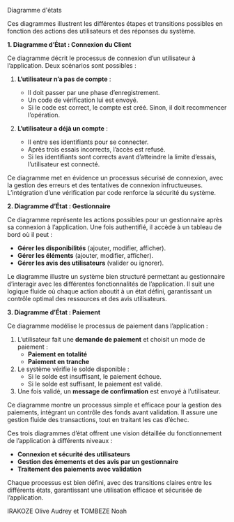 Diagramme d'états 

Ces diagrammes illustrent les différentes étapes et transitions possibles en fonction des actions des utilisateurs et des réponses du système.  

**1. Diagramme d’État : Connexion du Client**  

Ce diagramme décrit le processus de connexion d’un utilisateur à l’application. Deux scénarios sont possibles :  
1. **L’utilisateur n’a pas de compte** :  
   - Il doit passer par une phase d’enregistrement.  
   - Un code de vérification lui est envoyé.  
   - Si le code est correct, le compte est créé. Sinon, il doit recommencer l’opération.  

2. **L’utilisateur a déjà un compte** :  
   - Il entre ses identifiants pour se connecter.  
   - Après trois essais incorrects, l’accès est refusé.  
   - Si les identifiants sont corrects avant d’atteindre la limite d’essais, l’utilisateur est connecté.  

Ce diagramme met en évidence un processus sécurisé de connexion, avec la gestion des erreurs et des tentatives de connexion infructueuses. L’intégration d’une vérification par code renforce la sécurité du système.  

**2. Diagramme d’État : Gestionnaire**  

Ce diagramme représente les actions possibles pour un gestionnaire après sa connexion à l’application. Une fois authentifié, il accède à un tableau de bord où il peut :  
- **Gérer les disponibilités** (ajouter, modifier, afficher).  
- **Gérer les éléments** (ajouter, modifier, afficher).  
- **Gérer les avis des utilisateurs** (valider ou ignorer).  

Le diagramme illustre un système bien structuré permettant au gestionnaire d’interagir avec les différentes fonctionnalités de l’application. Il suit une logique fluide où chaque action aboutit à un état défini, garantissant un contrôle optimal des ressources et des avis utilisateurs.  


**3. Diagramme d’État : Paiement**  

Ce diagramme modélise le processus de paiement dans l’application :  
1. L’utilisateur fait une **demande de paiement** et choisit un mode de paiement :  
   - **Paiement en totalité**  
   - **Paiement en tranche**  
2. Le système vérifie le solde disponible :  
   - Si le solde est insuffisant, le paiement échoue.  
   - Si le solde est suffisant, le paiement est validé.  
3. Une fois validé, un **message de confirmation** est envoyé à l’utilisateur.  

Ce diagramme montre un processus simple et efficace pour la gestion des paiements, intégrant un contrôle des fonds avant validation. Il assure une gestion fluide des transactions, tout en traitant les cas d’échec.  


Ces trois diagrammes d’état offrent une vision détaillée du fonctionnement de l’application à différents niveaux :  
- **Connexion et sécurité des utilisateurs**  
- **Gestion des émements et des avis par un gestionnaire**  
- **Traitement des paiements avec validation**  

Chaque processus est bien défini, avec des transitions claires entre les différents états, garantissant une utilisation efficace et sécurisée de l’application.

IRAKOZE Olive Audrey et TOMBEZE Noah

